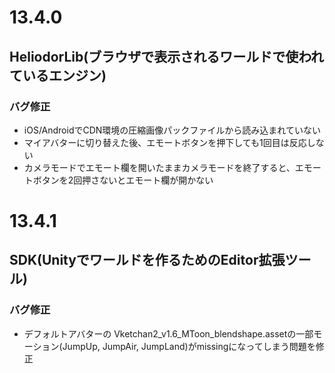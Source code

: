 # 13.4.0

## HeliodorLib(ブラウザで表示されるワールドで使われているエンジン)

### バグ修正
- iOS/AndroidでCDN環境の圧縮画像パックファイルから読み込まれていない
- マイアバターに切り替えた後、エモートボタンを押下しても1回目は反応しない
- カメラモードでエモート欄を開いたままカメラモードを終了すると、エモートボタンを2回押さないとエモート欄が開かない

# 13.4.1

## SDK(Unityでワールドを作るためのEditor拡張ツール)

### バグ修正
- デフォルトアバターの Vketchan2_v1.6_MToon_blendshape.assetの一部モーション(JumpUp, JumpAir, JumpLand)がmissingになってしまう問題を修正
